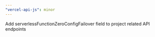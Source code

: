 ```yaml
---
"vercel-api-js": minor
---
```


Add serverlessFunctionZeroConfigFailover field to project related API endpoints